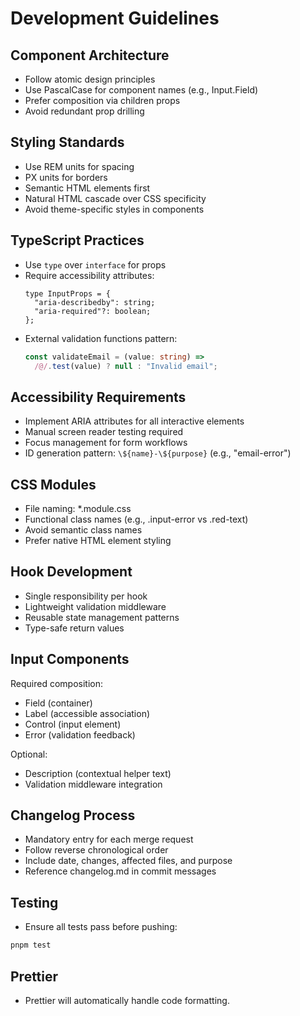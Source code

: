 # Development Guidelines

## Component Architecture

- Follow atomic design principles
- Use PascalCase for component names (e.g., Input.Field)
- Prefer composition via children props
- Avoid redundant prop drilling

## Styling Standards

- Use REM units for spacing
- PX units for borders
- Semantic HTML elements first
- Natural HTML cascade over CSS specificity
- Avoid theme-specific styles in components

## TypeScript Practices

- Use `type` over `interface` for props
- Require accessibility attributes:
  ```tsx
  type InputProps = {
    "aria-describedby": string;
    "aria-required"?: boolean;
  };
  ```
- External validation functions pattern:
  ```ts
  const validateEmail = (value: string) =>
    /@/.test(value) ? null : "Invalid email";
  ```

## Accessibility Requirements

- Implement ARIA attributes for all interactive elements
- Manual screen reader testing required
- Focus management for form workflows
- ID generation pattern: `\${name}-\${purpose}` (e.g., "email-error")

## CSS Modules

- File naming: \*.module.css
- Functional class names (e.g., .input-error vs .red-text)
- Avoid semantic class names
- Prefer native HTML element styling

## Hook Development

- Single responsibility per hook
- Lightweight validation middleware
- Reusable state management patterns
- Type-safe return values

## Input Components

Required composition:

- Field (container)
- Label (accessible association)
- Control (input element)
- Error (validation feedback)

Optional:

- Description (contextual helper text)
- Validation middleware integration

## Changelog Process

- Mandatory entry for each merge request
- Follow reverse chronological order
- Include date, changes, affected files, and purpose
- Reference changelog.md in commit messages

## Testing

- Ensure all tests pass before pushing:

```sh
pnpm test
```

## Prettier

- Prettier will automatically handle code formatting.
